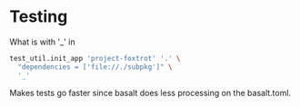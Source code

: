 # Testing

What is with '\_' in

```sh
test_util.init_app 'project-foxtrot' '.' \
  "dependencies = ['file://./subpkg']" \
  '_'
```

Makes tests go faster since basalt does less processing on the basalt.toml.
